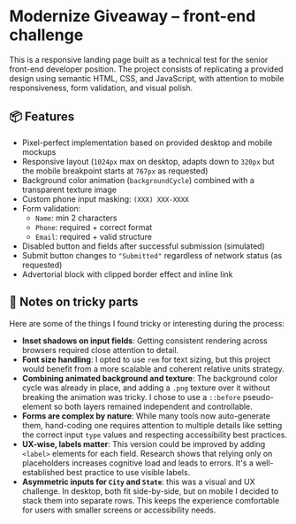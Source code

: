 # Modernize Giveaway – front-end challenge

This is a responsive landing page built as a technical test for the senior front-end developer position. The project consists of replicating a provided design using semantic HTML, CSS, and JavaScript, with attention to mobile responsiveness, form validation, and visual polish.

## 📦 Features

- Pixel-perfect implementation based on provided desktop and mobile mockups
- Responsive layout (`1024px` max on desktop, adapts down to `320px` but the mobile breakpoint starts at `767px` as requested)
- Background color animation (`backgroundCycle`) combined with a transparent texture image
- Custom phone input masking: `(XXX) XXX-XXXX`
- Form validation:
  - `Name`: min 2 characters
  - `Phone`: required + correct format
  - `Email`: required + valid structure
- Disabled button and fields after successful submission (simulated)
- Submit button changes to `"Submitted"` regardless of network status (as requested)
- Advertorial block with clipped border effect and inline link

## 🧠 Notes on tricky parts

Here are some of the things I found tricky or interesting during the process:

- **Inset shadows on input fields**: Getting consistent rendering across browsers required close attention to detail.
- **Font size handling**: I opted to use `rem` for text sizing, but this project would benefit from a more scalable and coherent relative units strategy.
- **Combining animated background and texture**: The background color cycle was already in place, and adding a `.png` texture over it without breaking the animation was tricky. I chose to use a `::before` pseudo-element so both layers remained independent and controllable.
- **Forms are complex by nature**: While many tools now auto-generate them, hand-coding one requires attention to multiple details like setting the correct input `type` values and respecting accessibility best practices.
- **UX-wise, labels matter**: This version could be improved by adding `<label>` elements for each field. Research shows that relying only on placeholders increases cognitive load and leads to errors. It's a well-established best practice to use visible labels.
- **Asymmetric inputs for `City` and `State`**: this was a visual and UX challenge. In desktop, both fit side-by-side, but on mobile I decided to stack them into separate rows. This keeps the experience comfortable for users with smaller screens or accessibility needs.